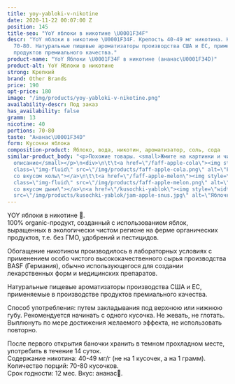 ```yaml
---
title: yoy-yabloki-v-nikotine
date: 2020-11-22 00:07:00 Z
position: 145
title-seo: "YoY яблоки в никотине \U0001F34F"
descr: "YoY яблоки в никотине \U0001F34F. Крепость 40-49 мг никотина. Кусочков в банке
  70-80. Натуральные пищевые ароматизаторы производства США и ЕС, применяемые в производстве
  продуктов премиального качества."
product-name: "YoY Яблоки \U0001F34F в никотине (ананас\U0001F34D)"
product-alt: YoY Яблоки в никотине
strong: Крепкий
brand: Other Brands
price: 190
opt-price: 180
image: "/img/products/yoy-yabloki-v-nikotine.png"
availability-descr: Под заказ
has_availability: false
gramm: 13
nicotine: 40
portions: 70-80
taste: "Ананас\U0001F34D"
form: Кусочки яблока
composition-product: Яблоко, вода, никотин, ароматизатор, соль, сода
similar-product_body: "<p>Похожие товары. <small>Жмите на картинки и читайте полное
  описание</small></p>\n<div>\n\t\t<a href=\"/faff-apple-cola\"><img style=\"width:32%\"
  class=\"img-fluid\" src=\"/img/products/faff-apple-cola.png\" alt=\"Faff яблочки
  со вкусом колы\"></a>\n\t\t<a href=\"/faff-apple-melon\"><img style=\"width:32%\"
  class=\"img-fluid\" src=\"/img/products/faff-apple-melon.png\" alt=\"Faff яблочки
  со вкусом дыни\"></a>\n<a href=\"/kusochki-yablok\"><img style=\"width:32%\" class=\"img-fluid\"
  src=\"/img/products/kusochki-yablok/jam-apple-snus.jpg\" alt=\"Яблочки jam\"></a>\n</div>"
---
```


YOY яблоки в никотине 🍏.<br>
100% organic-продукт, созданный с использованием яблок, выращенных в экологически чистом регионе на ферме органических продуктов, т.е. без ГМО, удобрений и пестицидов.

Обогащение никотином производилось в лабораторных условиях с применением особо чистого высококачественного сырья производства BASF (Германия), обычно использующегося для создании лекарственных форм и медицинских препаратов.

Натуральные пищевые ароматизаторы производства США и ЕС, применяемые в производстве продуктов премиального качества.

Способ употребления: путем закладывания под верхнюю или нижнюю губу. Рекомендуется начинать с одного кусочка. Не жевать, не глотать. Выплюнуть по мере достижения желаемого эффекта, не использовать повторно.

После первого открытия баночки хранить в темном прохладном месте, употребить в течение 14 суток.<br>
Содержание никотина: 40-49 мг/г (не на 1 кусочек, а на 1 грамм).<br>
Количество порций: 70-80 кусочков.<br>
Срок годности: 12 мес.
Вкус: ананас🍍.